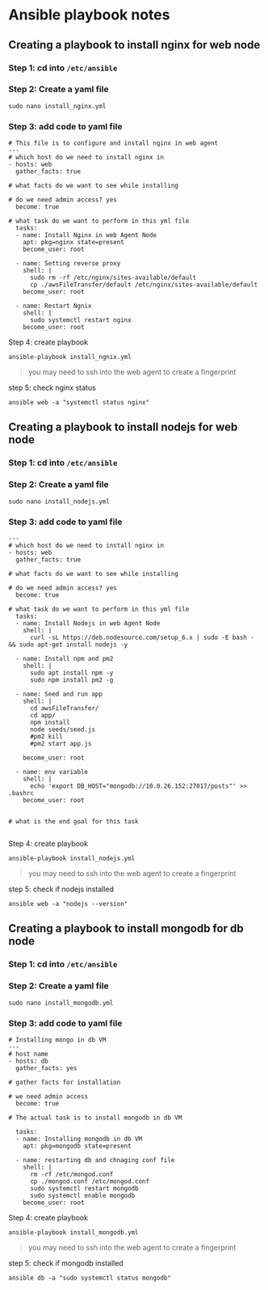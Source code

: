 # Ansible  playbook notes

## Creating a playbook to install nginx for web node

### Step 1: cd into `/etc/ansible`

### Step 2: Create a yaml file 

`sudo nano install_nginx.yml`

### Step 3: add code to yaml file

```
# This file is to configure and install nginx in web agent
---
# which host do we need to install nginx in
- hosts: web
  gather_facts: true

# what facts do we want to see while installing

# do we need admin access? yes
  become: true

# what task do we want to perform in this yml file
  tasks:
  - name: Install Nginx in web Agent Node
    apt: pkg=nginx state=present
    become_user: root

  - name: Setting reverse proxy
    shell: |
      sudo rm -rf /etc/nginx/sites-available/default
      cp ./awsFileTransfer/default /etc/nginx/sites-available/default
    become_user: root

  - name: Restart Ngnix
    shell: |
      sudo systemctl restart nginx
    become_user: root

```

Step 4: create playbook

`ansible-playbook install_ngnix.yml`

> you may need to ssh into the web agent to create a fingerprint

step 5: check nginx status

`ansible web -a "systemctl status nginx"`


## Creating a playbook to install nodejs for web node

### Step 1: cd into `/etc/ansible`

### Step 2: Create a yaml file 

`sudo nano install_nodejs.yml`

### Step 3: add code to yaml file

```
---
# which host do we need to install nginx in
- hosts: web
  gather_facts: true

# what facts do we want to see while installing

# do we need admin access? yes
  become: true

# what task do we want to perform in this yml file
  tasks:
  - name: Install Nodejs in web Agent Node
    shell: |
      curl -sL https://deb.nodesource.com/setup_6.x | sudo -E bash - && sudo apt-get install nodejs -y

  - name: Install npm and pm2
    shell: |
      sudo apt install npm -y
      sudo npm install pm2 -g

  - name: Seed and run app
    shell: |
      cd awsFileTransfer/
      cd app/
      npm install
      node seeds/seed.js
      #pm2 kill
      #pm2 start app.js

    become_user: root

  - name: env variable
    shell: |
      echo 'export DB_HOST="mongodb://10.0.26.152:27017/posts"' >> .bashrc
    become_user: root


# what is the end goal for this task


```

Step 4: create playbook

`ansible-playbook install_nodejs.yml`

> you may need to ssh into the web agent to create a fingerprint

step 5: check if nodejs installed

`ansible web -a "nodejs --version"`


## Creating a playbook to install mongodb for db node

### Step 1: cd into `/etc/ansible`

### Step 2: Create a yaml file 

`sudo nano install_mongodb.yml`

### Step 3: add code to yaml file

```
# Installing mongo in db VM
---
# host name
- hosts: db
  gather_facts: yes

# gather facts for installation

# we need admin access
  become: true

# The actual task is to install mongodb in db VM

  tasks:
  - name: Installing mongodb in db VM
    apt: pkg=mongodb state=present

  - name: restarting db and chnaging conf file
    shell: |
      rm -rf /etc/mongod.conf
      cp ./mongod.conf /etc/mongod.conf
      sudo systemctl restart mongodb
      sudo systemctl enable mongodb
    become_user: root

```

Step 4: create playbook

`ansible-playbook install_mongodb.yml`

> you may need to ssh into the web agent to create a fingerprint

step 5: check if mongodb installed

`ansible db -a "sudo systemctl status mongodb"`


